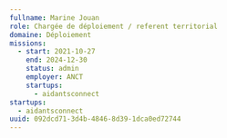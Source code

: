 ```yaml
---
fullname: Marine Jouan
role: Chargée de déploiement / referent territorial
domaine: Déploiement
missions:
  - start: 2021-10-27
    end: 2024-12-30
    status: admin
    employer: ANCT
    startups:
      - aidantsconnect
startups:
  - aidantsconnect
uuid: 092dcd71-3d4b-4846-8d39-1dca0ed72744
---
```

